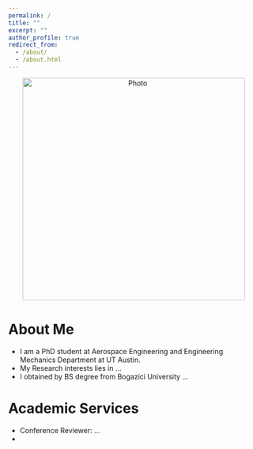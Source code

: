 ```yaml
---
permalink: /
title: ""
excerpt: ""
author_profile: true
redirect_from:
  - /about/
  - /about.html
---
```


<p align="center">
  <img src="https://lantaoyu.github.io/images/isin-picture.jpg?raw=true" alt="Photo" style="width: 450px;"/>
</p>

# About Me
* I am a PhD student at Aerospace Engineering and Engineering Mechanics Department at UT Austin.
* My Research interests lies in ...
* I obtained by BS degree from Bogazici University ...


# Academic Services
* Conference Reviewer: ...
*
